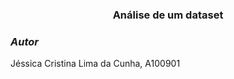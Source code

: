 <h3 align="center"> Análise de um dataset <br>

<h3><i>Autor</i></h3>
Jéssica Cristina Lima da Cunha, A100901